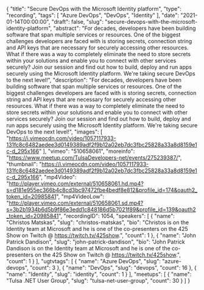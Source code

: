 {
  "title": "Secure DevOps with the Microsoft Identity platform",
  "type": "recording",
  "tags": [
    "Azure DevOps",
    "DevOps",
    "Identity"
  ],
  "date": "2021-01-14T00:00:00",
  "draft": false,
  "slug": "secure-devops-with-the-microsoft-identity-platform",
  "abstract": "For decades, developers have been building software that span multiple services or resources. One of the biggest challenges developers are faced with is storing secrets, connection string and API keys that are necessary for securely accessing other resources. What if there was a way to completely eliminate the need to store secrets within your solutions and enable you to connect with other services securely? Join our session and find out how to build, deploy and run apps securely using the Microsoft Identity platform. We're taking secure DevOps to the next level!",
  "description": "For decades, developers have been building software that span multiple services or resources. One of the biggest challenges developers are faced with is storing secrets, connection string and API keys that are necessary for securely accessing other resources. What if there was a way to completely eliminate the need to store secrets within your solutions and enable you to connect with other services securely? Join our session and find out how to build, deploy and run apps securely using the Microsoft Identity platform. We're taking secure DevOps to the next level!",
  "images": [
    "https://i.vimeocdn.com/video/1057117933-131fc8c6482aedee3d0149389adf2f9b12a02eb7dc3fbc25828a33a8d8159e1c-d_295x166"
  ],
  "vimeo": "510658061",
  "moreinfo": "https://www.meetup.com/TulsaDevelopers-net/events/275239387/",
  "thumbnail": "https://i.vimeocdn.com/video/1057117933-131fc8c6482aedee3d0149389adf2f9b12a02eb7dc3fbc25828a33a8d8159e1c-d_295x166",
  "mp4Video": "http://player.vimeo.com/external/510658061.hd.mp4?s=d181e955ec366b4c8cd3bc97472fbe4bedf8e812&profile_id=174&oauth2_token_id=20985841",
  "mp4VideoLow": "http://player.vimeo.com/external/510658061.sd.mp4?s=3b2b1934b6d5b9f86e3edd1c848186d5b7021f89&profile_id=139&oauth2_token_id=20985841",
  "recordingID": 1054,
  "speakers": [
    {
      "name": "Christos Matskas",
      "slug": "christos-matskas",
      "bio": "Christos is on the Identity team at Microsoft and he is one of the co-presenters on the 425 Show on Twitch @ https://twitch.tv/425show.",
      "count": 1
    },
    {
      "name": "John Patrick Dandison",
      "slug": "john-patrick-dandison",
      "bio": "John Patrick Dandison is on the Identity team at Microsoft and he is one of the co-presenters on the 425 Show on Twitch @ https://twitch.tv/425show.",
      "count": 1
    }
  ],
  "ugtvtags": [
    {
      "name": "Azure DevOps",
      "slug": "azure-devops",
      "count": 3
    },
    {
      "name": "DevOps",
      "slug": "devops",
      "count": 16
    },
    {
      "name": "Identity",
      "slug": "identity",
      "count": 1
    }
  ],
  "meetups": [
    {
      "name": "Tulsa .NET User Group",
      "slug": "tulsa-net-user-group",
      "count": 30
    }
  ]
}